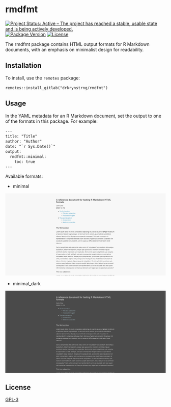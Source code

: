 # rmdfmt

[![Project Status: Active – The project has reached a stable, usable state and is being actively developed.](https://www.repostatus.org/badges/latest/active.svg)](https://www.repostatus.org/#active)
[![Package Version](https://img.shields.io/badge/Package%20version-0.2.0-blue.svg)]()
[![License](https://img.shields.io/badge/license-GPL--3-blue.svg)](https://www.gnu.org/licenses/gpl-3.0.en.html)

The rmdfmt package contains HTML output formats for R Markdown documents, with an emphasis on minimalist design for readability.


## Installation

To install, use the `remotes` package:

```{r}
remotes::install_gitlab("drkrynstrng/rmdfmt")
```


## Usage

In the YAML metadata for an R Markdown document, set the output to one of the formats in this package. For example:

```
---
title: "Title"
author: "Author"
date: "`r Sys.Date()`"
output:
  rmdfmt::minimal:
    toc: true
---
```

Available formats:

- minimal

![](minimal.png)

- minimal_dark

![](minimal-dark.png)

## License

[GPL-3](https://www.gnu.org/licenses/gpl-3.0.en.html)
